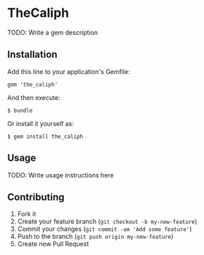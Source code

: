 # TheCaliph

TODO: Write a gem description

## Installation

Add this line to your application's Gemfile:

    gem 'the_caliph'

And then execute:

    $ bundle

Or install it yourself as:

    $ gem install the_caliph

## Usage

TODO: Write usage instructions here

## Contributing

1. Fork it
2. Create your feature branch (`git checkout -b my-new-feature`)
3. Commit your changes (`git commit -am 'Add some feature'`)
4. Push to the branch (`git push origin my-new-feature`)
5. Create new Pull Request
